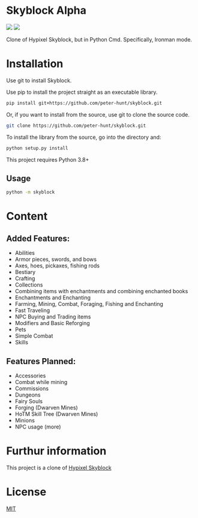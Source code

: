 # Skyblock Alpha
![](https://img.shields.io/github/repo-size/peter-hunt/skyblock)
![](https://img.shields.io/github/license/peter-hunt/skyblock)


Clone of Hypixel Skyblock, but in Python Cmd.
Specifically, Ironman mode.

# Installation
Use git to install Skyblock.

Use pip to install the project straight as an executable library.

```bash
pip install git+https://github.com/peter-hunt/skyblock.git
```

Or, if you want to install from the source, use git to clone the source code.

```bash
git clone https://github.com/peter-hunt/skyblock.git
```

To install the library from the source, go into the directory and:

```bash
python setup.py install
```

This project requires Python 3.8+

## Usage
```bash
python -m skyblock
```

# Content
## Added Features:
* Abilities
* Armor pieces, swords, and bows
* Axes, hoes, pickaxes, fishing rods
* Bestiary
* Crafting
* Collections
* Combining items with enchantments and combining enchanted books
* Enchantments and Enchanting
* Farming, Mining, Combat, Foraging, Fishing and Enchanting
* Fast Traveling
* NPC Buying and Trading items
* Modifiers and Basic Reforging
* Pets
* Simple Combat
* Skills

## Features Planned:
* Accessories
* Combat while mining
* Commissions
* Dungeons
* Fairy Souls
* Forging (Dwarven Mines)
* HoTM Skill Tree (Dwarven Mines)
* Minions
* NPC usage (more)

# Furthur information
This project is a clone of [Hypixel Skyblock](https://hypixel-skyblock.fandom.com/wiki/Hypixel_SkyBlock_Wiki)

# License
[MIT](LICENSE.txt)
